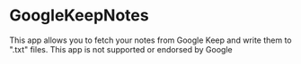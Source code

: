 # GoogleKeepNotes
This app allows you to fetch your notes from Google Keep and write them to ".txt" files. This app is not supported or endorsed by Google

